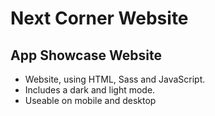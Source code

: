 # Next Corner Website 
## App Showcase Website

- Website, using HTML, Sass and JavaScript.
- Includes a dark and light mode.
- Useable on mobile and desktop
